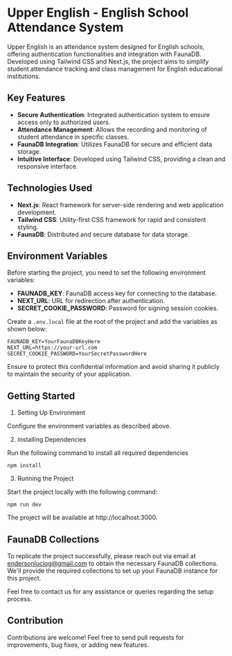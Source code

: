 # Upper English - English School Attendance System

Upper English is an attendance system designed for English schools, offering authentication functionalities and integration with FaunaDB. Developed using Tailwind CSS and Next.js, the project aims to simplify student attendance tracking and class management for English educational institutions.

## Key Features

- **Secure Authentication**: Integrated authentication system to ensure access only to authorized users.
- **Attendance Management**: Allows the recording and monitoring of student attendance in specific classes.
- **FaunaDB Integration**: Utilizes FaunaDB for secure and efficient data storage.
- **Intuitive Interface**: Developed using Tailwind CSS, providing a clean and responsive interface.

## Technologies Used

- **Next.js**: React framework for server-side rendering and web application development.
- **Tailwind CSS**: Utility-first CSS framework for rapid and consistent styling.
- **FaunaDB**: Distributed and secure database for data storage.

## Environment Variables

Before starting the project, you need to set the following environment variables:

- **FAUNADB_KEY**: FaunaDB access key for connecting to the database.
- **NEXT_URL**: URL for redirection after authentication.
- **SECRET_COOKIE_PASSWORD**: Password for signing session cookies.

Create a `.env.local` file at the root of the project and add the variables as shown below:

```plaintext
FAUNADB_KEY=YourFaunaDBKeyHere
NEXT_URL=https://your-url.com
SECRET_COOKIE_PASSWORD=YourSecretPasswordHere
```

Ensure to protect this confidential information and avoid sharing it publicly to maintain the security of your application.

## Getting Started

1. Setting Up Environment

Configure the environment variables as described above.

2. Installing Dependencies

Run the following command to install all required dependencies

```
npm install
```

3. Running the Project

Start the project locally with the following command:
```
npm run dev
```

The project will be available at http://localhost:3000.

## FaunaDB Collections

To replicate the project successfully, please reach out via email at endersonluciog@gmail.com to obtain the necessary FaunaDB collections. We'll provide the required collections to set up your FaunaDB instance for this project.

Feel free to contact us for any assistance or queries regarding the setup process.


## Contribution
Contributions are welcome! Feel free to send pull requests for improvements, bug fixes, or adding new features.
